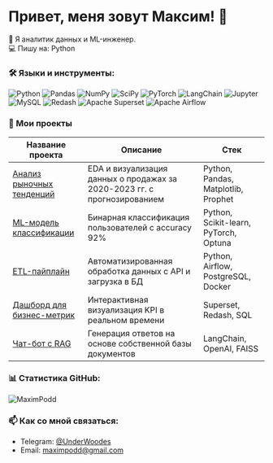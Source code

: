 # Привет, меня зовут Максим! 👋  

🚀 Я аналитик данных и ML-инженер.  
💻 Пишу на: Python 

### 🛠 Языки и инструменты:

![Python](https://img.shields.io/badge/Python-3776AB?style=for-the-badge&logo=python&logoColor=white)
![Pandas](https://img.shields.io/badge/Pandas-150458?style=for-the-badge&logo=pandas&logoColor=white)
![NumPy](https://img.shields.io/badge/NumPy-013243?style=for-the-badge&logo=numpy&logoColor=white)
![SciPy](https://img.shields.io/badge/SciPy-8CAAE6?style=for-the-badge&logo=scipy&logoColor=white)
![PyTorch](https://img.shields.io/badge/PyTorch-EE4C2C?style=for-the-badge&logo=pytorch&logoColor=white)
![LangChain](https://img.shields.io/badge/LangChain-00A67E?style=for-the-badge&logo=langchain&logoColor=white)
![Jupyter](https://img.shields.io/badge/Jupyter-F37626?style=for-the-badge&logo=jupyter&logoColor=white)
![MySQL](https://img.shields.io/badge/MySQL-4479A1?style=for-the-badge&logo=mysql&logoColor=white)
![Redash](https://img.shields.io/badge/Redash-FA744E?style=for-the-badge&logo=redash&logoColor=white)
![Apache Superset](https://img.shields.io/badge/Superset-1F78C1?style=for-the-badge&logo=apache-superset&logoColor=white)
![Apache Airflow](https://img.shields.io/badge/Airflow-017CEE?style=for-the-badge&logo=apache-airflow&logoColor=white)

### 🚀 Мои проекты

| Название проекта | Описание | Стек |
|------------------|----------|------|
| [Анализ рыночных тенденций](ссылка_на_репозиторий) | EDA и визуализация данных о продажах за 2020-2023 гг. с прогнозированием | Python, Pandas, Matplotlib, Prophet |
| [ML-модель классификации](ссылка_на_репозиторий) | Бинарная классификация пользователей с accuracy 92% | Python, Scikit-learn, PyTorch, Optuna |
| [ETL-пайплайн](ссылка_на_репозиторий) | Автоматизированная обработка данных с API и загрузка в БД | Python, Airflow, PostgreSQL, Docker |
| [Дашборд для бизнес-метрик](ссылка_на_репозиторий) | Интерактивная визуализация KPI в реальном времени | Superset, Redash, SQL |
| [Чат-бот с RAG](ссылка_на_репозиторий) | Генерация ответов на основе собственной базы документов | LangChain, OpenAI, FAISS |


### 📊 Статистика GitHub:  
![MaximPodd](https://github-readme-stats.vercel.app/api?username=maximpodd&show_icons=true&theme=radical)

### 📫 Как со мной связаться:  
- Telegram: [@UnderWoodes](https://t.me/UnderWoodes)  
- Email: maximpodd@gmail.com  

